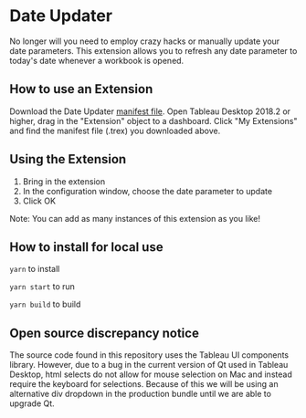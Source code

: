 # Date Updater
No longer will you need to employ crazy hacks or manually update your date parameters. This extension allows you to refresh any date parameter to today's date whenever a workbook is opened.

## How to use an Extension
Download the Date Updater [manifest file](https://extensiongallery.tableau.com/products/28). Open Tableau Desktop 2018.2 or higher, drag in the "Extension" object to a dashboard. Click "My Extensions" and find the manifest file (.trex) you downloaded above.

## Using the Extension
1. Bring in the extension
2. In the configuration window, choose the date parameter to update
3. Click OK

Note: You can add as many instances of this extension as you like!

## How to install for local use
`yarn` to install

`yarn start` to run

`yarn build` to build

## Open source discrepancy notice
The source code found in this repository uses the Tableau UI components library. However, due to a bug in the current version of Qt used in Tableau Desktop, html selects do not allow for mouse selection on Mac and instead require the keyboard for selections. Because of this we will be using an alternative div dropdown in the production bundle until we are able to upgrade Qt.
